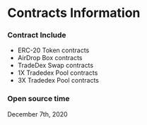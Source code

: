 # Contracts  Information

### Contract Include

- ERC-20 Token contracts 
- AirDrop Box contracts
- TradeDex Swap contracts
- 1X Tradedex Pool contracts
- 3X Tradedex Pool contracts

### Open source time
December 7th, 2020
